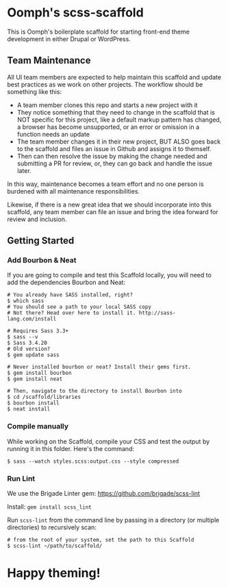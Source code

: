 # Oomph's scss-scaffold

This is Oomph's boilerplate scaffold for starting front-end theme development in either Drupal or WordPress. 

## Team Maintenance

All UI team members are expected to help maintain this scaffold and update best practices as we work on other projects. The workflow should be something like this: 

* A team member clones this repo and starts a new project with it
* They notice something that they need to change in the scaffold that is NOT specific for this project, like a default markup pattern has changed, a browser has become unsupported, or an error or omission in a function needs an update
* The team member changes it in their new project, BUT ALSO goes back to the scaffold and files an issue in Github and assigns it to themself. 
* Then can then resolve the issue by making the change needed and submitting a PR for review, or, they can go back and handle the issue later. 

In this way, maintenance becomes a team effort and no one person is burdened with all maintenance responsibilities. 

Likewise, if there is a new great idea that we should incorporate into this scaffold, any team member can file an issue and bring the idea forward for review and inclusion. 

## Getting Started

### Add Bourbon & Neat

If you are going to compile and test this Scaffold locally, you will need to add the dependencies Bourbon and Neat:

```
# You already have SASS installed, right? 
$ which sass
# You should see a path to your local SASS copy
# Not there? Head over here to install it. http://sass-lang.com/install

# Requires Sass 3.3+
$ sass --v
$ Sass 3.4.20
# Old version?
$ gem update sass

# Never installed bourbon or neat? Install their gems first.
$ gem install bourbon
$ gem install neat

# Then, navigate to the directory to install Bourbon into
$ cd /scaffold/libraries
$ bourbon install
$ neat install
```

### Compile manually
While working on the Scaffold, compile your CSS and test the output by running it in this folder. Here's the command: 

```
$ sass --watch styles.scss:output.css --style compressed
```

### Run Lint
We use the Brigade Linter gem: <https://github.com/brigade/scss-lint>

Install: `gem install scss_lint`

Run `scss-lint` from the command line by passing in a directory (or multiple directories) to recursively scan:

```
# from the root of your system, set the path to this Scaffold
$ scss-lint ~/path/to/scaffold/ 
```

# Happy theming!
